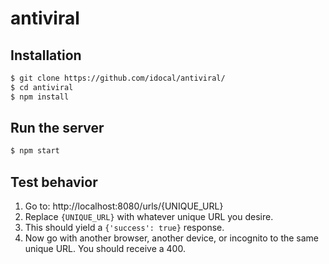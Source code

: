 # antiviral

## Installation
```sh
$ git clone https://github.com/idocal/antiviral/
$ cd antiviral
$ npm install
```

## Run the server
```sh
$ npm start
```

## Test behavior
1. Go to: http://localhost:8080/urls/{UNIQUE_URL}
2. Replace `{UNIQUE_URL}` with whatever unique URL you desire.
3. This should yield a `{'success': true}` response.
4. Now go with another browser, another device, or incognito to the same unique URL. You should receive a 400.
